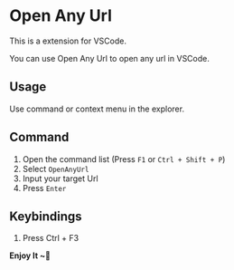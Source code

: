 # Open Any Url

This is a extension for VSCode.

You can use Open Any Url to open any url in VSCode.

## Usage

Use command or context menu in the explorer.

## Command

1. Open the command list (Press `F1` or `Ctrl + Shift + P`)
2. Select `OpenAnyUrl`
3. Input your target Url
4. Press `Enter`

## Keybindings

1. Press Ctrl + F3

**Enjoy It ~:tada:**
